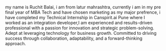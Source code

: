 my name is Ruchit Balai, i am from latur mahrashtra, currently i am in my pre final year of MBA Tech and have chosen marketing as my major prefrence, i have completed my Technical Internship in Canspirit.ai Pune where I worked as an integration developer,I am experienced and results-driven professional with a passion for innovation and strategic problem-solving. Adept at leveraging technology for business growth.  Committed to driving success through collaboration, adaptability, and a forward-thinking approach.
